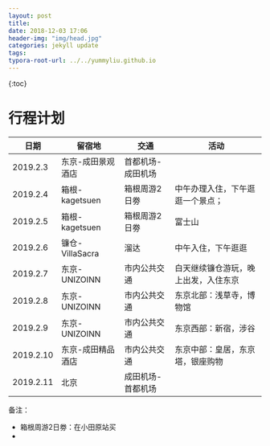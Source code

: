 ```yaml
---
layout: post
title: 
date: 2018-12-03 17:06
header-img: "img/head.jpg"
categories: jekyll update
tags:
typora-root-url: ../../yummyliu.github.io
---
```

{:toc}



# 行程计划

| 日期      | 留宿地            | 交通              | 活动                                 |
| --------- | ----------------- | ----------------- | ------------------------------------ |
| 2019.2.3  | 东京-成田景观酒店 | 首都机场-成田机场 |                                      |
| 2019.2.4  | 箱根-kagetsuen    | 箱根周游2日劵     | 中午办理入住，下午逛逛一个景点；     |
| 2019.2.5  | 箱根-kagetsuen    | 箱根周游2日劵     | 富士山                               |
| 2019.2.6  | 镰仓-VillaSacra   | 溜达              | 中午入住，下午逛逛                   |
| 2019.2.7  | 东京-UNIZOINN     | 市内公共交通      | 白天继续镰仓游玩，晚上出发，入住东京 |
| 2019.2.8  | 东京-UNIZOINN     | 市内公共交通      | 东京北部：浅草寺，博物馆             |
| 2019.2.9  | 东京-UNIZOINN     | 市内公共交通      | 东京西部：新宿，涉谷                 |
| 2019.2.10 | 东京-成田精品酒店 | 市内公共交通      | 东京中部：皇居，东京塔，银座购物     |
| 2019.2.11 | 北京              | 成田机场-首都机场 |                                      |

备注：

+ 箱根周游2日劵：在小田原站买
+ 